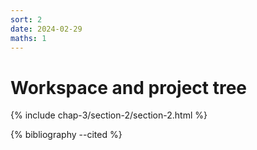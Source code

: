 ```yaml
---
sort: 2
date: 2024-02-29
maths: 1
---
```


# Workspace and project tree

{% include chap-3/section-2/section-2.html %}

{% bibliography --cited %}
